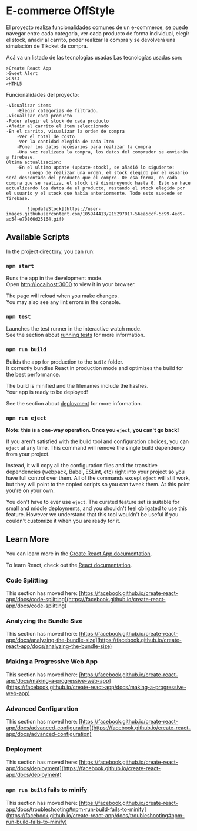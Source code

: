 # E-commerce OffStyle

El proyecto realiza funcionalidades comunes de un e-commerce, se puede navegar entre cada categoria, ver cada producto de forma individual, elegir el stock, añadir al carrito, poder realizar la compra y se devolverá una simulación de Tikcket de compra. 

Acá va un listado de las tecnologias usadas
Las tecnologías usadas son:

    >Create React App
    >Sweet Alert
    >Css3
    >HTML5


Funcionalidades del proyecto:

    -Visualizar items
        -Elegir categorias de filtrado.
    -Visualizar cada producto
    -Poder elegir el stock de cada producto
    -Añadir al carrito el item seleccionado
    -En el carrito, visualizar la orden de compra
        -Ver el total de costo
        -Ver la cantidad elegida de cada Item
        -Poner los datos necesarios para realizar la compra
        -Una vez realizada la compra, los datos del comprador se enviarán a firebase.
    Última actualizacion:
        -En el ultimo update (update-stock), se añadió lo siguiente:    
            -Luego de realizar una orden, el stock elegido por el usuario será descontado del producto que él compro. De esa forma, en cada compra que se realiza, el stock irá disminuyendo hasta 0. Esto se hace actualizando los datos de el producto, restando el stock elegido por el usuario y el stock que había anteriormente. Todo esto suecede en firebase.
            
            ![updateStock](https://user-images.githubusercontent.com/105944413/215297017-56ea5ccf-5c99-4ed9-ad54-e70866d25164.gif)


## Available Scripts

In the project directory, you can run:

### `npm start`

Runs the app in the development mode.\
Open [http://localhost:3000](http://localhost:3000) to view it in your browser.

The page will reload when you make changes.\
You may also see any lint errors in the console.

### `npm test`

Launches the test runner in the interactive watch mode.\
See the section about [running tests](https://facebook.github.io/create-react-app/docs/running-tests) for more information.

### `npm run build`

Builds the app for production to the `build` folder.\
It correctly bundles React in production mode and optimizes the build for the best performance.

The build is minified and the filenames include the hashes.\
Your app is ready to be deployed!

See the section about [deployment](https://facebook.github.io/create-react-app/docs/deployment) for more information.

### `npm run eject`

**Note: this is a one-way operation. Once you `eject`, you can't go back!**

If you aren't satisfied with the build tool and configuration choices, you can `eject` at any time. This command will remove the single build dependency from your project.

Instead, it will copy all the configuration files and the transitive dependencies (webpack, Babel, ESLint, etc) right into your project so you have full control over them. All of the commands except `eject` will still work, but they will point to the copied scripts so you can tweak them. At this point you're on your own.

You don't have to ever use `eject`. The curated feature set is suitable for small and middle deployments, and you shouldn't feel obligated to use this feature. However we understand that this tool wouldn't be useful if you couldn't customize it when you are ready for it.

## Learn More

You can learn more in the [Create React App documentation](https://facebook.github.io/create-react-app/docs/getting-started).

To learn React, check out the [React documentation](https://reactjs.org/).

### Code Splitting

This section has moved here: [https://facebook.github.io/create-react-app/docs/code-splitting](https://facebook.github.io/create-react-app/docs/code-splitting)

### Analyzing the Bundle Size

This section has moved here: [https://facebook.github.io/create-react-app/docs/analyzing-the-bundle-size](https://facebook.github.io/create-react-app/docs/analyzing-the-bundle-size)

### Making a Progressive Web App

This section has moved here: [https://facebook.github.io/create-react-app/docs/making-a-progressive-web-app](https://facebook.github.io/create-react-app/docs/making-a-progressive-web-app)

### Advanced Configuration

This section has moved here: [https://facebook.github.io/create-react-app/docs/advanced-configuration](https://facebook.github.io/create-react-app/docs/advanced-configuration)

### Deployment

This section has moved here: [https://facebook.github.io/create-react-app/docs/deployment](https://facebook.github.io/create-react-app/docs/deployment)

### `npm run build` fails to minify

This section has moved here: [https://facebook.github.io/create-react-app/docs/troubleshooting#npm-run-build-fails-to-minify](https://facebook.github.io/create-react-app/docs/troubleshooting#npm-run-build-fails-to-minify)
